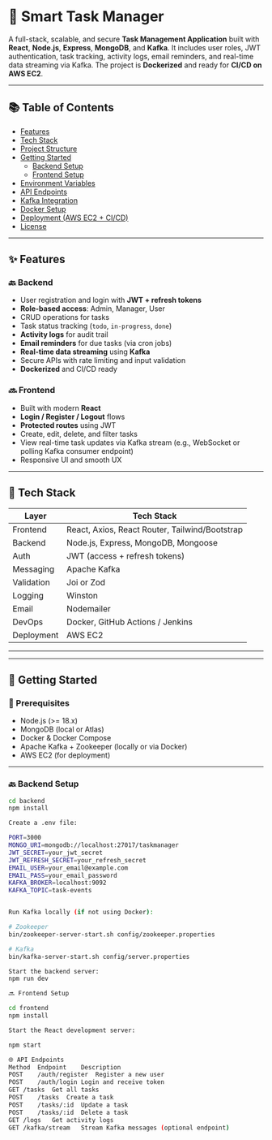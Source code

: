 # 🧠 Smart Task Manager

A full-stack, scalable, and secure **Task Management Application** built with **React**, **Node.js**, **Express**, **MongoDB**, and **Kafka**. It includes user roles, JWT authentication, task tracking, activity logs, email reminders, and real-time data streaming via Kafka. The project is **Dockerized** and ready for **CI/CD on AWS EC2**.

---

## 📚 Table of Contents

- [Features](#features)
- [Tech Stack](#tech-stack)
- [Project Structure](#project-structure)
- [Getting Started](#getting-started)
  - [Backend Setup](#backend-setup)
  - [Frontend Setup](#frontend-setup)
- [Environment Variables](#environment-variables)
- [API Endpoints](#api-endpoints)
- [Kafka Integration](#kafka-integration)
- [Docker Setup](#docker-setup)
- [Deployment (AWS EC2 + CI/CD)](#deployment-aws-ec2--cicd)
- [License](#license)

---

## ✨ Features

### 🔙 Backend
- User registration and login with **JWT + refresh tokens**
- **Role-based access**: Admin, Manager, User
- CRUD operations for tasks
- Task status tracking (`todo`, `in-progress`, `done`)
- **Activity logs** for audit trail
- **Email reminders** for due tasks (via cron jobs)
- **Real-time data streaming** using **Kafka**
- Secure APIs with rate limiting and input validation
- **Dockerized** and CI/CD ready

### 🔜 Frontend
- Built with modern **React**
- **Login / Register / Logout** flows
- **Protected routes** using JWT
- Create, edit, delete, and filter tasks
- View real-time task updates via Kafka stream (e.g., WebSocket or polling Kafka consumer endpoint)
- Responsive UI and smooth UX

---

## 🧰 Tech Stack

| Layer       | Tech Stack                                       |
|-------------|--------------------------------------------------|
| Frontend    | React, Axios, React Router, Tailwind/Bootstrap   |
| Backend     | Node.js, Express, MongoDB, Mongoose              |
| Auth        | JWT (access + refresh tokens)                    |
| Messaging   | Apache Kafka                                     |
| Validation  | Joi or Zod                                       |
| Logging     | Winston                                           |
| Email       | Nodemailer                                       |
| DevOps      | Docker, GitHub Actions / Jenkins                 |
| Deployment  | AWS EC2                                          |

---


---

## 🚀 Getting Started

### 🔧 Prerequisites

- Node.js (>= 18.x)
- MongoDB (local or Atlas)
- Docker & Docker Compose
- Apache Kafka + Zookeeper (locally or via Docker)
- AWS EC2 (for deployment)

---

### 🔙 Backend Setup

```bash
cd backend
npm install

Create a .env file:

PORT=3000
MONGO_URI=mongodb://localhost:27017/taskmanager
JWT_SECRET=your_jwt_secret
JWT_REFRESH_SECRET=your_refresh_secret
EMAIL_USER=your_email@example.com
EMAIL_PASS=your_email_password
KAFKA_BROKER=localhost:9092
KAFKA_TOPIC=task-events


Run Kafka locally (if not using Docker):

# Zookeeper
bin/zookeeper-server-start.sh config/zookeeper.properties

# Kafka
bin/kafka-server-start.sh config/server.properties

Start the backend server:
npm run dev

🔜 Frontend Setup

cd frontend
npm install

Start the React development server:

npm start

🌐 API Endpoints
Method	Endpoint	Description
POST	/auth/register	Register a new user
POST	/auth/login	Login and receive token
GET	/tasks	Get all tasks
POST	/tasks	Create a task
POST	/tasks/:id	Update a task
POST	/tasks/:id	Delete a task
GET	/logs	Get activity logs
GET	/kafka/stream	Stream Kafka messages (optional endpoint)